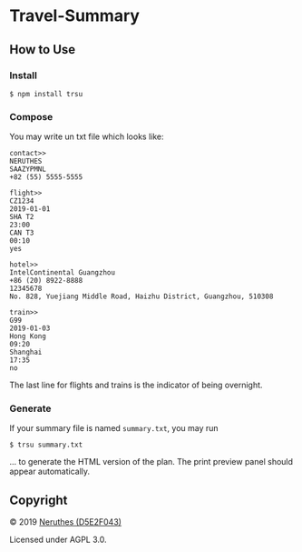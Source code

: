 # Travel-Summary

## How to Use

### Install

```
$ npm install trsu
```

### Compose

You may write un txt file which looks like:

```
contact>>
NERUTHES
SAAZYPMNL
+82 (55) 5555-5555

flight>>
CZ1234
2019-01-01
SHA T2
23:00
CAN T3
00:10
yes

hotel>>
IntelContinental Guangzhou
+86 (20) 8922-8888
12345678
No. 828, Yuejiang Middle Road, Haizhu District, Guangzhou, 510308

train>>
G99
2019-01-03
Hong Kong
09:20
Shanghai
17:35
no
```

The last line for flights and trains is the indicator of being overnight.

### Generate

If your summary file is named `summary.txt`, you may run

```
$ trsu summary.txt
```

... to generate the HTML version of the plan. The print preview panel should appear automatically.

## Copyright

© 2019 [Neruthes (D5E2F043)](https://neruthes.xyz)

Licensed under AGPL 3.0.
